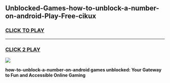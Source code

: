 
## Unblocked-Games-how-to-unblock-a-number-on-android-Play-Free-cikux
<h3>
<a href="https://premium76.site?title=how-to-unblock-a-number-on-android&ref=23A">CLICK TO PLAY</a></h3>
<hr>

<h3>
<a href="https://premium76.site?title=how-to-unblock-a-number-on-android&ref=23A">CLICK 2 PLAY</a>
  
</h3>

<a href="https://premium76.site?title=how-to-unblock-a-number-on-android&ref=23A"><img src="https://clearcache.store/games.png"></a>


**how-to-unblock-a-number-on-android games unblocked: Your Gateway to Fun and Accessible Online Gaming**
